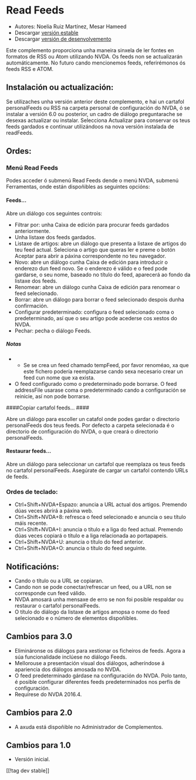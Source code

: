 # Read Feeds #

* Autores: Noelia Ruiz Martínez, Mesar Hameed
* Descargar [versión estable][1]
* Descargar [versión de desenvolvemento][2]

Este complemento proporciona unha maneira sinxela de ler fontes en formatos
de RSS ou Atom utilizando NVDA.  Os feeds non se actualizarán
automáticamente.  No futuro cando mencionemos feeds, referirémonos ós feeds
RSS e ATOM.

## Instalación ou actualización: ##

Se utilizaches unha versión anterior deste complemento, e hai un cartafol
personalFeeds ou RSS na carpeta personal de configuración do NVDA, ó se
instalar a versión 6.0 ou posterior, un cadro de diálogo preguntarache se
desexas actualizar ou instalar.  Selecciona Actualizar para conservar os
teus feeds gardados e continuar utilizándoos na nova versión instalada de
readFeeds.

## Ordes: ##

### Menú Read Feeds ###

Podes acceder ó submenú Read Feeds dende o menú NVDA, submenú Ferramentas,
onde están dispoñibles as seguintes opcións:

#### Feeds... ####

Abre un diálogo cos seguintes controis:

* Filtrar por: unha Caixa de edición para procurar feeds gardados
  anteriormente.
* Unha listaxe dos feeds gardados.
* Listaxe de artigos: abre un diálogo que presenta a listaxe de artigos do
  teu feed actual. Seleciona o artigo que queras ler e preme o botón Aceptar
  para abrir a páxina correspondente no teu navegador.
* Novo: abre un diálogo cunha Caixa de edición para introducir o enderezo
  dun feed novo. Se o enderezo é válido e o feed pode gardarse, o seu nome,
  baseado no título do feed, aparecerá ao fondo da listaxe dos feeds.
* Renomear: abre un diálogo cunha Caixa de edición para renomear o feed
  selecionado.
* Borrar: abre un diálogo para borrar o feed selecionado despois dunha
  confirmación.
* Configurar predeterminado: configura o feed selecionado coma o
  predeterminado, así que o seu artigo pode acederse cos xestos do NVDA.
* Pechar: pecha o diálogo Feeds.

##### Notas #####

* - Se se crea un feed chamado tempFeed, por favor renoméao, xa que este
  fichero podería reemplazarse cando sexa necesario crear un feed cun nome
  que xa exista.
* O feed configurado como o predeterminado pode borrarse. O feed addressFile
  usarase coma o predeterminado cando a configuración se reinicie, así non
  pode borrarse.

####Copiar cartafol feeds... ####

Abre un diálogo para escoller un catafol onde podes gardar o directorio
personalFeeds dos teus feeds. Por defecto a carpeta selecionada é o
directorio de configuración do NVDA, o que creará o directorio
personalFeeds.

#### Restaurar feeds... ####

Abre un diálogo para seleccionar un cartafol que reemplaza os teus feeds no
cartafol personalFeeds. Asegúrate de cargar un cartafol contendo URLs de
feeds.

### Ordes de teclado: ###

* Ctrl+Shift+NVDA+Espazo: anuncia a URL actual dos artigos. Premendo dúas
  veces abrirá a páxina web.
* Ctrl+Shift+NVDA+8: refresca o feed selecionado e anuncia o seu título máis
  recente.
* Ctrl+Shift+NVDA+I: anuncia o título e a liga do feed actual. Premendo dúas
  veces copiará o título e a liga relacionada ao portapapeis.
* Ctrl+Shift+NVDA+U: anuncia o título do feed anterior.
* Ctrl+Shift+NVDA+O: anuncia o título do feed seguinte.

## Notificacións: ##

* Cando o título ou a URL se copiaran.
* Cando non se pode conectar/refrescar un feed, ou a URL non se corresponde
  cun feed válido.
* NVDA amosará unha mensaxe de erro se non foi posible respaldar ou
  restaurar o cartafol personalFeeds.
* O título do diálogo da listaxe de artigos amopsa o nome do feed
  selecionado e o número de elementos dispoñibles.


## Cambios para 3.0 ##

* Elimináronse os diálogos para xestionar os ficheiros de feeds. Agora a súa
  funcionalidade inclúese no diálogo Feeds.
* Mellorouse a presentación visual dos diálogos, adheríndose á apariencia
  dos diálogos amosada no NVDA.
* O feed predeterminado gárdase na configuración do NVDA. Polo tanto, é
  posible configurar diferentes feeds predeterminados nos perfís de
  configuración.
* Requírese do NVDA 2016.4.


## Cambios para 2.0 ##

* A axuda está dispoñible no Administrador de Complementos.

## Cambios para 1.0 ##

* Versión inicial.

[[!tag dev stable]]

[1]: http://addons.nvda-project.org/files/get.php?file=rf

[2]: http://addons.nvda-project.org/files/get.php?file=rf-dev

